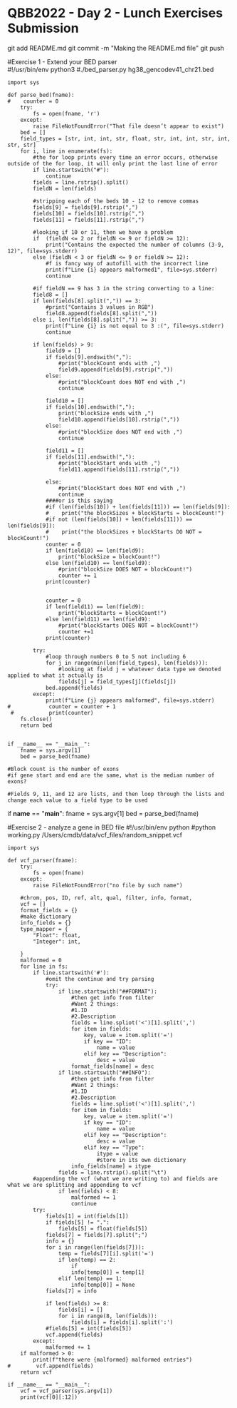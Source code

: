 # QBB2022 - Day 2 - Lunch Exercises Submission

git add README.md
git commit -m "Making the README.md file"
git push
	
#Exercise 1 - Extend your BED parser	
	#!/usr/bin/env python3
	#./bed_parser.py hg38_gencodev41_chr21.bed
	
	import sys
	
	def parse_bed(fname):
	#    counter = 0
	    try:
	        fs = open(fname, 'r')
	    except:
	        raise FileNotFoundError("That file doesn’t appear to exist")
	    bed = []
	    field_types = [str, int, int, str, float, str, int, int, str, int, str, str]
	    for i, line in enumerate(fs):
	        #the for loop prints every time an error occurs, otherwise outside of the for loop, it will only print the last line of error
	        if line.startswith("#"):
	            continue
	        fields = line.rstrip().split()
	        fieldN = len(fields)
        
	        #stripping each of the beds 10 - 12 to remove commas
	        fields[9] = fields[9].rstrip(",")
	        fields[10] = fields[10].rstrip(",")
	        fields[11] = fields[11].rstrip(",")
        
	        #looking if 10 or 11, then we have a problem
	        if  (fieldN <= 2 or fieldN <= 9 or fieldN >= 12):
	            print("Contains the expected the number of columns (3-9, 12)", file=sys.stderr)
	        else (fieldN < 3 or fieldN <= 9 or fieldN >= 12):
	            #f is fancy way of autofill with the incorrect line
	            print(f"Line {i} appears malformed1", file=sys.stderr)
	            continue
            
	        #if fieldN == 9 has 3 in the string converting to a line:
	        field8 = []
	        if len(fields[8].split(",")) == 3:    
	            #print("Contains 3 values in RGB")
	            field8.append(fields[8].split(","))
	        else i, len(fields[8].split(",")) >= 3:
	            print(f"Line {i} is not equal to 3 :(", file=sys.stderr)
	            continue
            
	        if len(fields) > 9:
	            field9 = []
	            if fields[9].endswith(","):
	                #print("blockCount ends with ,") 
	                field9.append(fields[9].rstrip(","))
	            else:
	                #print("blockCount does NOT end with ,") 
	                continue
                
	            field10 = []    
	            if fields[10].endswith(","):
	                print("blockSize ends with ,")
	                field10.append(fields[10].rstrip(","))
	            else:
	                #print("blockSize does NOT end with ,")
	                continue
                
	            field11 = []
	            if fields[11].endswith(","):
	                #print("blockStart ends with ,")
	                field11.append(fields[11].rstrip(","))
                
	            else:
	                #print("blockStart does NOT end with ,")  
	                continue
	            ####or is this saying
	            #if (len(fields[10]) + len(fields[11])) == len(fields[9]):
	            #    print("the blockSizes + blockStarts = blockCount!")
	            #if not (len(fields[10]) + len(fields[11])) == len(fields[9]):
	            #    print("the blockSizes + blockStarts DO NOT = blockCount!")
	            counter = 0
	            if len(field10) == len(field9):
	                print("blockSize = blockCount!")
	            else len(field10) == len(field9):
	                #print("blockSize DOES NOT = blockCount!")
	                counter += 1
	            print(counter)    
        
        
	            counter = 0
	            if len(field11) == len(field9):
	                print("blockStarts = blockCount!")
	            else len(field11) == len(field9):
	                #print("blockStarts DOES NOT = blockCount!")
	                counter +=1
	            print(counter)
            
	        try:
	            #loop through numbers 0 to 5 not including 6
	            for j in range(min(len(field_types), len(fields))):
	                #looking at field j = whatever data type we denoted applied to what it actually is
	                fields[j] = field_types[j](fields[j])
	            bed.append(fields)
	        except:
	            print(f"Line {j} appears malformed", file=sys.stderr)
	#            counter = counter + 1
	 #           print(counter)
	    fs.close()
	    return bed
    
		
	if __name__ == "__main__":
	    fname = sys.argv[1]
	    bed = parse_bed(fname)
    
	#Block count is the number of exons
	#if gene start and end are the same, what is the median number of exons?    
	
	#Fields 9, 11, and 12 are lists, and then loop through the lists and change each value to a field type to be used
	
    

if __name__ == "__main__":
    fname = sys.argv[1]
    bed = parse_bed(fname)
    


#Exercise 2 - analyze a gene in BED file
	#!/usr/bin/env python
	#python working.py /Users/cmdb/data/vcf_files/random_snippet.vcf 
	
	import sys
	
	def vcf_parser(fname):
	    try:
	        fs = open(fname)
	    except:
	        raise FileNotFoundError("no file by such name")
    
	    #chrom, pos, ID, ref, alt, qual, filter, info, format, 
	    vcf = []    
	    format_fields = {}
	    #make dictionary
	    info_fields = {}
	    type_mapper = {
	        "Float": float,
	        "Integer": int,
        
	    }
	    malformed = 0
	    for line in fs:
	        if line.startswith('#'):
	            #omit the continue and try parsing
	            try:
	                if line.startswith("##FORMAT"):
	                    #then get info from filter
	                    #Want 2 things:
	                    #1.ID
	                    #2.Description
	                    fields = line.spliot('<')[1].split(',')
	                    for item in fields:
	                        key, value = item.split('=')
	                        if key == "ID":
	                            name = value
	                        elif key == "Description":
	                            desc = value
	                    format_fields[name] = desc
	                if line.startswith("##INFO"):
	                    #then get info from filter
	                    #Want 2 things:
	                    #1.ID
	                    #2.Description
	                    fields = line.spliot('<')[1].split(',')
	                    for item in fields:
	                        key, value = item.split('=')
	                        if key == "ID":
	                            name = value
	                        elif key == "Description":
	                            desc = value
	                        elif key == "Type":
	                            itype = value
	                            #store in its own dictionary
	                    info_fields[name] = itype
	                fields = line.rstrip().split("\t")
	        #appending the vcf (what we are writing to) and fields are what we are splitting and appending to vcf
	                if len(fields) < 8:
	                    malformed += 1
	                    continue
	        try:
	            fields[1] = int(fields[1])
	            if fields[5] != ".":
	                fields[5] = float(fields[5])
	            fields[7] = fields[7].split(";")
	            info = {}
	            for i in range(len(fields[7])):
	                temp = fields[7][i].split('=')
	                if len(temp) == 2:
	                    if 
	                    info[temp[0]] = temp[1]
	                elif len(temp) == 1:
	                    info[temp[0]] = None
	            fields[7] = info
            
	            if len(fields) >= 8:
	                fields[i] = []
	                for i in range(8, len(fields)):
	                    fields[i] = fields[i].split(':')
	            #fields[5] = int(fields[5])
	            vcf.append(fields)
	        except:
	            malformed += 1
	    if malformed > 0:
	        print(f"there were {malformed} malformed entries")
	#        vcf.append(fields)
	    return vcf
    
	if __name__ == "__main__":
	    vcf = vcf_parser(sys.argv[1])
	    print(vcf[0][:12])